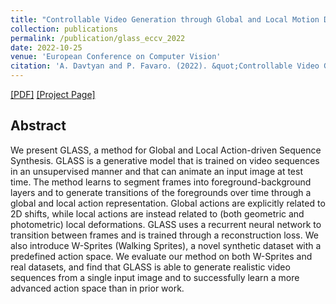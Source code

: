 ```yaml
---
title: "Controllable Video Generation through Global and Local Motion Dynamics"
collection: publications
permalink: /publication/glass_eccv_2022
date: 2022-10-25
venue: 'European Conference on Computer Vision'
citation: 'A. Davtyan and P. Favaro. (2022). &quot;Controllable Video Generation through Global and Local Motion Dynamics.&quot; In <i>Proceedings of the 17th European Conference on Computer Vision</i>.'
---
```


[[PDF]](https://arxiv.org/pdf/2204.06558.pdf) [[Project Page]](https://araachie.github.io/glass/)

## Abstract

We present GLASS, a method for Global and Local Action-driven Sequence Synthesis. GLASS is a generative model that is trained on video sequences in an unsupervised manner and that can animate an input image at test time. The method learns to segment frames into foreground-background layers and to generate transitions of the foregrounds over time through a global and local action representation. Global actions are explicitly related to 2D shifts, while local actions are instead related to (both geometric and photometric) local deformations. GLASS uses a recurrent neural network to transition between frames and is trained through a reconstruction loss. We also introduce W-Sprites (Walking Sprites), a novel synthetic dataset with a predefined action space. We evaluate our method on both W-Sprites and real datasets, and find that GLASS is able to generate realistic video sequences from a single input image and to successfully learn a more advanced action space than in prior work.
